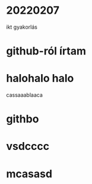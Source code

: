 # 20220207
ikt gyakorlás
# github-ról írtam
# halohalo halo
cassaaablaaca
# githbo
# vsdcccc
# mcasasd